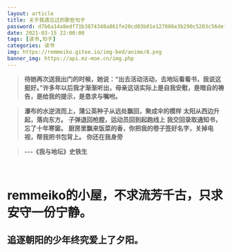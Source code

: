 ```yaml
---
layout: article
title: 关于我遇见过的那些句子
password: d7b6a14a8edf71b3874348a861fe20cd03b01e127886e3b290c5203c56def3b7
date: 2021-03-15 22:00:00
tags: [读书,句子]
categories: 读书
img: https://remmeiko.gitee.io/img-bed/anime/8.png
banner_img: https://api.mz-moe.cn/img.php
---
```


> **待她再次送我出门的时候，她说：“出去活动活动，去地坛看看书，我说这挺好。”许多年以后我才渐渐听出，母亲这话实际上是自我安慰，是暗自的祷告，是给我的提示，是恳求与嘱咐。**

> **瀑布的水逆流而上，蒲公英种子从远处飘回，聚成伞的模样**
> **太阳从西边升起，落向东方。**
> **子弹退回枪膛，运动员回到起跑线上**
> **我交回录取通知书，忘了十年寒窗。**
> **厨房里飘来饭菜的香，你把我的卷子签好名字，关掉电视，帮我把书包背上。**
> **你还在我身旁**

>
> **---《我与地坛》史铁生**

​																

# remmeiko的小屋，不求流芳千古，只求安守一份宁静。



## 追逐朝阳的少年终究爱上了夕阳。







# 